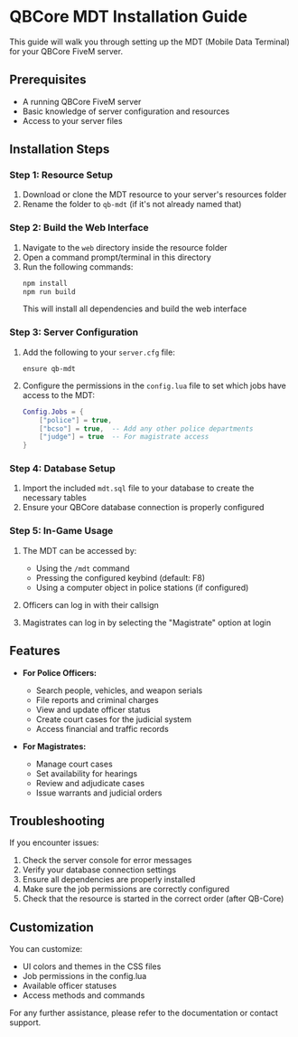 
# QBCore MDT Installation Guide

This guide will walk you through setting up the MDT (Mobile Data Terminal) for your QBCore FiveM server.

## Prerequisites

- A running QBCore FiveM server
- Basic knowledge of server configuration and resources
- Access to your server files

## Installation Steps

### Step 1: Resource Setup

1. Download or clone the MDT resource to your server's resources folder
2. Rename the folder to `qb-mdt` (if it's not already named that)

### Step 2: Build the Web Interface

1. Navigate to the `web` directory inside the resource folder
2. Open a command prompt/terminal in this directory
3. Run the following commands:
   ```bash
   npm install
   npm run build
   ```
   This will install all dependencies and build the web interface

### Step 3: Server Configuration

1. Add the following to your `server.cfg` file:
   ```
   ensure qb-mdt
   ```

2. Configure the permissions in the `config.lua` file to set which jobs have access to the MDT:
   ```lua
   Config.Jobs = {
       ["police"] = true,
       ["bcso"] = true,  -- Add any other police departments
       ["judge"] = true  -- For magistrate access
   }
   ```

### Step 4: Database Setup

1. Import the included `mdt.sql` file to your database to create the necessary tables
2. Ensure your QBCore database connection is properly configured

### Step 5: In-Game Usage

1. The MDT can be accessed by:
   - Using the `/mdt` command
   - Pressing the configured keybind (default: F8)
   - Using a computer object in police stations (if configured)

2. Officers can log in with their callsign
3. Magistrates can log in by selecting the "Magistrate" option at login

## Features

- **For Police Officers:**
  - Search people, vehicles, and weapon serials
  - File reports and criminal charges
  - View and update officer status
  - Create court cases for the judicial system
  - Access financial and traffic records

- **For Magistrates:**
  - Manage court cases
  - Set availability for hearings
  - Review and adjudicate cases
  - Issue warrants and judicial orders

## Troubleshooting

If you encounter issues:

1. Check the server console for error messages
2. Verify your database connection settings
3. Ensure all dependencies are properly installed
4. Make sure the job permissions are correctly configured
5. Check that the resource is started in the correct order (after QB-Core)

## Customization

You can customize:

- UI colors and themes in the CSS files
- Job permissions in the config.lua
- Available officer statuses
- Access methods and commands

For any further assistance, please refer to the documentation or contact support.
